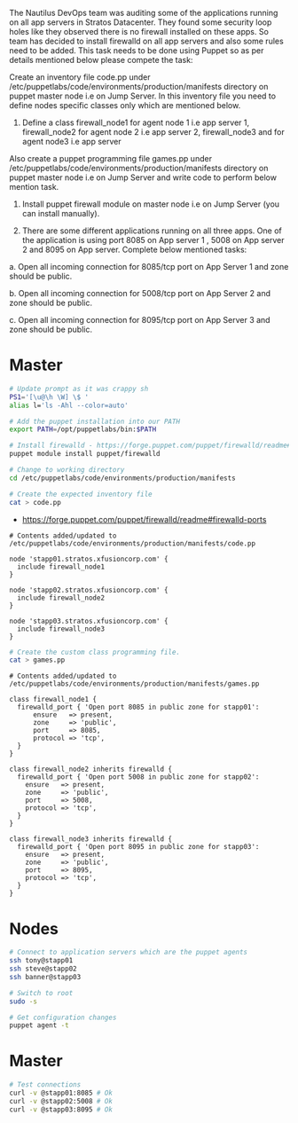 The Nautilus DevOps team was auditing some of the applications running on all app servers in Stratos Datacenter. They found some security loop holes like they observed there is no firewall installed on these apps. So team has decided to install firewalld on all app servers and also some rules need to be added. This task needs to be done using Puppet so as per details mentioned below please compete the task:


Create an inventory file code.pp under /etc/puppetlabs/code/environments/production/manifests directory on puppet master node i.e on Jump Server. In this inventory file you need to define nodes specific classes only which are mentioned below.

1. Define a class firewall_node1 for agent node 1 i.e app server 1, firewall_node2 for agent node 2 i.e app server 2, firewall_node3 and for agent node3 i.e app server

Also create a puppet programming file games.pp under /etc/puppetlabs/code/environments/production/manifests directory on puppet master node i.e on Jump Server and write code to perform below mention task.

1. Install puppet firewall module on master node i.e on Jump Server (you can install manually).

2. There are some different applications running on all three apps. One of the application is using port 8085 on App server 1 , 5008 on App server 2 and 8095 on App server. Complete below mentioned tasks:

a. Open all incoming connection for 8085/tcp port on App Server 1 and zone should be public.

b. Open all incoming connection for 5008/tcp port on App Server 2 and zone should be public.

c. Open all incoming connection for 8095/tcp port on App Server 3 and zone should be public.

# Master

```bash
# Update prompt as it was crappy sh
PS1='[\u@\h \W] \$ '
alias l='ls -Ahl --color=auto'

# Add the puppet installation into our PATH
export PATH=/opt/puppetlabs/bin:$PATH

# Install firewalld - https://forge.puppet.com/puppet/firewalld/readme#firewalld-ports
puppet module install puppet/firewalld

# Change to working directory
cd /etc/puppetlabs/code/environments/production/manifests

# Create the expected inventory file
cat > code.pp
```

* https://forge.puppet.com/puppet/firewalld/readme#firewalld-ports

```
# Contents added/updated to /etc/puppetlabs/code/environments/production/manifests/code.pp

node 'stapp01.stratos.xfusioncorp.com' {
  include firewall_node1
}

node 'stapp02.stratos.xfusioncorp.com' {
  include firewall_node2
}

node 'stapp03.stratos.xfusioncorp.com' {
  include firewall_node3
}
```

```bash
# Create the custom class programming file.
cat > games.pp
```

```
# Contents added/updated to /etc/puppetlabs/code/environments/production/manifests/games.pp

class firewall_node1 {
  firewalld_port { 'Open port 8085 in public zone for stapp01':
      ensure   => present,
      zone     => 'public',
      port     => 8085,
      protocol => 'tcp',
  }
}

class firewall_node2 inherits firewalld {
  firewalld_port { 'Open port 5008 in public zone for stapp02':
    ensure   => present,
    zone     => 'public',
    port     => 5008,
    protocol => 'tcp',
  }
}

class firewall_node3 inherits firewalld {
  firewalld_port { 'Open port 8095 in public zone for stapp03':
    ensure   => present,
    zone     => 'public',
    port     => 8095,
    protocol => 'tcp',
  }
}
```

# Nodes

```bash
# Connect to application servers which are the puppet agents
ssh tony@stapp01
ssh steve@stapp02
ssh banner@stapp03

# Switch to root
sudo -s

# Get configuration changes
puppet agent -t
```

# Master

```bash
# Test connections
curl -v @stapp01:8085 # Ok
curl -v @stapp02:5008 # Ok
curl -v @stapp03:8095 # Ok
```